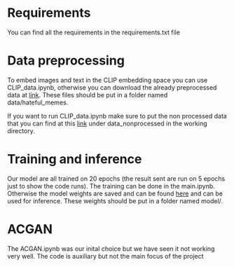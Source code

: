 # Requirements
You can find all the requirements in the requirements.txt file

# Data preprocessing

To embed images and text in the CLIP embedding space you can use CLIP_data.ipynb, otherwise you can download the already preprocessed data at [link](https://epflch-my.sharepoint.com/:f:/r/personal/luca_salvador_epfl_ch/Documents/DeepLearning_Final?csf=1&web=1&e=d0y9gb).
These files should be put in a folder named data/hateful_memes.

If you want to run CLIP_data.ipynb make sure to put the non processed data that you can find at this [link](https://epflch-my.sharepoint.com/:f:/r/personal/luca_salvador_epfl_ch/Documents/DeepLearning_Final?csf=1&web=1&e=d0y9gb) under data_nonprocessed in the working directory.

# Training and inference
Our model are all trained on 20 epochs (the result sent are run on 5 epochs just to show the code runs). The training can be done in the main.ipynb. Otherwise the model weights are saved and can be found [here](https://epflch-my.sharepoint.com/:f:/r/personal/luca_salvador_epfl_ch/Documents/DeepLearning_Final?csf=1&web=1&e=d0y9gb) and can be used for inference. These weights should be put in a folder named model/.

# ACGAN
The ACGAN.ipynb was our inital choice but we have seen it not working very well. The code is auxiliary but not the main focus of the project
